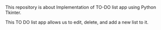 This repository is about Implementation of TO-DO list app using Python Tkinter.

This TO DO list app allows us to edit, delete, and add a new list to it.
